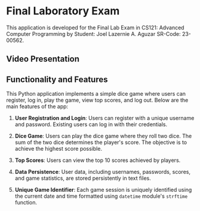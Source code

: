 # Final Laboratory Exam

This application is developed for the Final Lab Exam in CS121: Advanced Computer Programming by Student: Joel Lazernie A. Aguzar SR-Code: 23-00562.

## Video Presentation

## Functionality and Features

This Python application implements a simple dice game where users can register, log in, play the game, view top scores, and log out. Below are the main features of the app:

1. **User Registration and Login**: Users can register with a unique username and password. Existing users can log in with their credentials.

2. **Dice Game**: Users can play the dice game where they roll two dice. The sum of the two dice determines the player's score. The objective is to achieve the highest score possible.

3. **Top Scores**: Users can view the top 10 scores achieved by players.

4. **Data Persistence**: User data, including usernames, passwords, scores, and game statistics, are stored persistently in text files.

5. **Unique Game Identifier**: Each game session is uniquely identified using the current date and time formatted using `datetime` module's `strftime` function.
